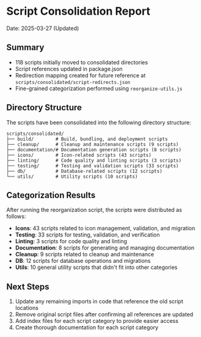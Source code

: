 # Script Consolidation Report

Date: 2025-03-27 (Updated)

## Summary

- 118 scripts initially moved to consolidated directories
- Script references updated in package.json
- Redirection mapping created for future reference at `scripts/consolidated/script-redirects.json`
- Fine-grained categorization performed using `reorganize-utils.js`

## Directory Structure

The scripts have been consolidated into the following directory structure:

```
scripts/consolidated/
├── build/        # Build, bundling, and deployment scripts
├── cleanup/      # Cleanup and maintenance scripts (9 scripts)
├── documentation/# Documentation generation scripts (8 scripts)
├── icons/        # Icon-related scripts (43 scripts)
├── linting/      # Code quality and linting scripts (3 scripts)
├── testing/      # Testing and validation scripts (33 scripts)
├── db/           # Database-related scripts (12 scripts)
└── utils/        # Utility scripts (10 scripts)
```

## Categorization Results

After running the reorganization script, the scripts were distributed as follows:

- **Icons**: 43 scripts related to icon management, validation, and migration
- **Testing**: 33 scripts for testing, validation, and verification
- **Linting**: 3 scripts for code quality and linting
- **Documentation**: 8 scripts for generating and managing documentation
- **Cleanup**: 9 scripts related to cleanup and maintenance
- **DB**: 12 scripts for database operations and migrations
- **Utils**: 10 general utility scripts that didn't fit into other categories

## Next Steps

1. Update any remaining imports in code that reference the old script locations
2. Remove original script files after confirming all references are updated
3. Add index files for each script category to provide easier access
4. Create thorough documentation for each script category

